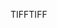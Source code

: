 <span data-ttu-id="efaaa-101">TIFF</span><span class="sxs-lookup"><span data-stu-id="efaaa-101">TIFF</span></span>